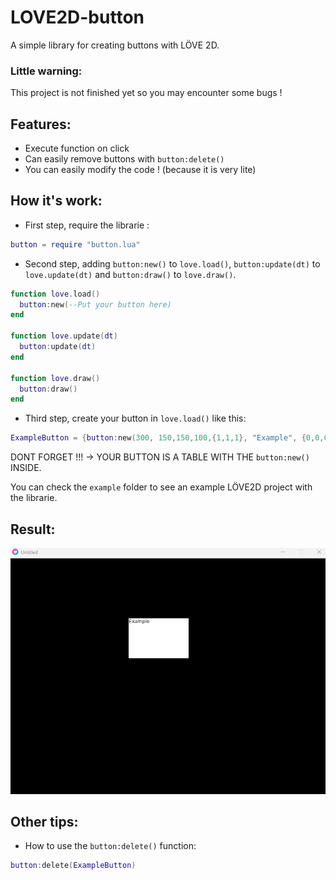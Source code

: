 # LOVE2D-button
A simple library for creating buttons with LÖVE 2D.

### Little warning:
This project is not finished yet so you may encounter some bugs !

## Features:
* Execute function on click
* Can easily remove buttons with `button:delete()`
* You can easily modify the code ! (because it is very lite)

## How it's work:
* First step, require the librarie :
```lua
button = require "button.lua"
```

* Second step, adding `button:new()` to `love.load()`, `button:update(dt)` to `love.update(dt)` and `button:draw()` to `love.draw()`.
````lua
function love.load()
  button:new(--Put your button here)
end

function love.update(dt)
  button:update(dt)
end

function love.draw()
  button:draw()
end
````

* Third step, create your button in `love.load()` like this:
````lua
ExampleButton = {button:new(300, 150,150,100,{1,1,1}, "Example", {0,0,0}, function()print("Example")end, false)}
````
DONT FORGET !!! -> YOUR BUTTON IS A TABLE WITH THE `button:new()` INSIDE.

You can check the `example` folder to see an example LÖVE2D project with the librarie.

## Result:

![alt text](example.png)
## Other tips:
* How to use the `button:delete()` function:
````lua
button:delete(ExampleButton)
````
